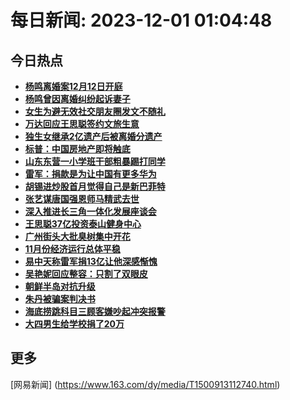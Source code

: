 
# 每日新闻: 2023-12-01 01:04:48
## 今日热点

- **[杨鸣离婚案12月12日开庭](https://www.163.com/search?keyword=%E6%9D%A8%E9%B8%A3%E7%A6%BB%E5%A9%9A%E6%A1%8812%E6%9C%8812%E6%97%A5%E5%BC%80%E5%BA%AD)**
- **[杨鸣曾因离婚纠纷起诉妻子](https://www.163.com/search?keyword=%E6%9D%A8%E9%B8%A3%E6%9B%BE%E5%9B%A0%E7%A6%BB%E5%A9%9A%E7%BA%A0%E7%BA%B7%E8%B5%B7%E8%AF%89%E5%A6%BB%E5%AD%90)**
- **[女生为避无效社交朋友圈发文不随礼](https://www.163.com/search?keyword=%E5%A5%B3%E7%94%9F%E4%B8%BA%E9%81%BF%E6%97%A0%E6%95%88%E7%A4%BE%E4%BA%A4%E6%9C%8B%E5%8F%8B%E5%9C%88%E5%8F%91%E6%96%87%E4%B8%8D%E9%9A%8F%E7%A4%BC)**
- **[万达回应王思聪签约文旅生意](https://www.163.com/search?keyword=%E4%B8%87%E8%BE%BE%E5%9B%9E%E5%BA%94%E7%8E%8B%E6%80%9D%E8%81%AA%E7%AD%BE%E7%BA%A6%E6%96%87%E6%97%85%E7%94%9F%E6%84%8F)**
- **[独生女继承2亿遗产后被离婚分遗产](https://www.163.com/search?keyword=%E7%8B%AC%E7%94%9F%E5%A5%B3%E7%BB%A7%E6%89%BF2%E4%BA%BF%E9%81%97%E4%BA%A7%E5%90%8E%E8%A2%AB%E7%A6%BB%E5%A9%9A%E5%88%86%E9%81%97%E4%BA%A7)**
- **[标普：中国房地产即将触底](https://www.163.com/search?keyword=%E6%A0%87%E6%99%AE%EF%BC%9A%E4%B8%AD%E5%9B%BD%E6%88%BF%E5%9C%B0%E4%BA%A7%E5%8D%B3%E5%B0%86%E8%A7%A6%E5%BA%95)**
- **[山东东营一小学班干部粗暴踢打同学](https://www.163.com/search?keyword=%E5%B1%B1%E4%B8%9C%E4%B8%9C%E8%90%A5%E4%B8%80%E5%B0%8F%E5%AD%A6%E7%8F%AD%E5%B9%B2%E9%83%A8%E7%B2%97%E6%9A%B4%E8%B8%A2%E6%89%93%E5%90%8C%E5%AD%A6)**
- **[雷军：捐款是为让中国有更多华为](https://www.163.com/search?keyword=%E9%9B%B7%E5%86%9B%EF%BC%9A%E6%8D%90%E6%AC%BE%E6%98%AF%E4%B8%BA%E8%AE%A9%E4%B8%AD%E5%9B%BD%E6%9C%89%E6%9B%B4%E5%A4%9A%E5%8D%8E%E4%B8%BA)**
- **[胡锡进炒股首月觉得自己是新巴菲特](https://www.163.com/search?keyword=%E8%83%A1%E9%94%A1%E8%BF%9B%E7%82%92%E8%82%A1%E9%A6%96%E6%9C%88%E8%A7%89%E5%BE%97%E8%87%AA%E5%B7%B1%E6%98%AF%E6%96%B0%E5%B7%B4%E8%8F%B2%E7%89%B9)**
- **[张艺谋唐国强恩师马精武去世](https://www.163.com/search?keyword=%E5%BC%A0%E8%89%BA%E8%B0%8B%E5%94%90%E5%9B%BD%E5%BC%BA%E6%81%A9%E5%B8%88%E9%A9%AC%E7%B2%BE%E6%AD%A6%E5%8E%BB%E4%B8%96)**
- **[深入推进长三角一体化发展座谈会](https://www.163.com/search?keyword=%E6%B7%B1%E5%85%A5%E6%8E%A8%E8%BF%9B%E9%95%BF%E4%B8%89%E8%A7%92%E4%B8%80%E4%BD%93%E5%8C%96%E5%8F%91%E5%B1%95%E5%BA%A7%E8%B0%88%E4%BC%9A)**
- **[王思聪37亿投资泰山健身中心](https://www.163.com/search?keyword=%E7%8E%8B%E6%80%9D%E8%81%AA37%E4%BA%BF%E6%8A%95%E8%B5%84%E6%B3%B0%E5%B1%B1%E5%81%A5%E8%BA%AB%E4%B8%AD%E5%BF%83)**
- **[广州街头大批臭树集中开花](https://www.163.com/search?keyword=%E5%B9%BF%E5%B7%9E%E8%A1%97%E5%A4%B4%E5%A4%A7%E6%89%B9%E8%87%AD%E6%A0%91%E9%9B%86%E4%B8%AD%E5%BC%80%E8%8A%B1)**
- **[11月份经济运行总体平稳](https://www.163.com/search?keyword=11%E6%9C%88%E4%BB%BD%E7%BB%8F%E6%B5%8E%E8%BF%90%E8%A1%8C%E6%80%BB%E4%BD%93%E5%B9%B3%E7%A8%B3)**
- **[易中天称雷军捐13亿让他深感惭愧](https://www.163.com/search?keyword=%E6%98%93%E4%B8%AD%E5%A4%A9%E7%A7%B0%E9%9B%B7%E5%86%9B%E6%8D%9013%E4%BA%BF%E8%AE%A9%E4%BB%96%E6%B7%B1%E6%84%9F%E6%83%AD%E6%84%A7)**
- **[吴艳妮回应整容：只割了双眼皮](https://www.163.com/search?keyword=%E5%90%B4%E8%89%B3%E5%A6%AE%E5%9B%9E%E5%BA%94%E6%95%B4%E5%AE%B9%EF%BC%9A%E5%8F%AA%E5%89%B2%E4%BA%86%E5%8F%8C%E7%9C%BC%E7%9A%AE)**
- **[朝鲜半岛对抗升级](https://www.163.com/search?keyword=%E6%9C%9D%E9%B2%9C%E5%8D%8A%E5%B2%9B%E5%AF%B9%E6%8A%97%E5%8D%87%E7%BA%A7)**
- **[朱丹被骗案判决书](https://www.163.com/search?keyword=%E6%9C%B1%E4%B8%B9%E8%A2%AB%E9%AA%97%E6%A1%88%E5%88%A4%E5%86%B3%E4%B9%A6)**
- **[海底捞跳科目三顾客嫌吵起冲突报警](https://www.163.com/search?keyword=%E6%B5%B7%E5%BA%95%E6%8D%9E%E8%B7%B3%E7%A7%91%E7%9B%AE%E4%B8%89%E9%A1%BE%E5%AE%A2%E5%AB%8C%E5%90%B5%E8%B5%B7%E5%86%B2%E7%AA%81%E6%8A%A5%E8%AD%A6)**
- **[大四男生给学校捐了20万](https://www.163.com/search?keyword=%E5%A4%A7%E5%9B%9B%E7%94%B7%E7%94%9F%E7%BB%99%E5%AD%A6%E6%A0%A1%E6%8D%90%E4%BA%8620%E4%B8%87)**

## 更多
[网易新闻] (https://www.163.com/dy/media/T1500913112740.html)
